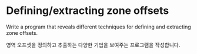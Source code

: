 # Defining/extracting zone offsets

Write a program that reveals different techniques for defining and extracting zone offsets.

영역 오프셋을 정의하고 추출하는 다양한 기법을 보여주는 프로그램을 작성합니다.
